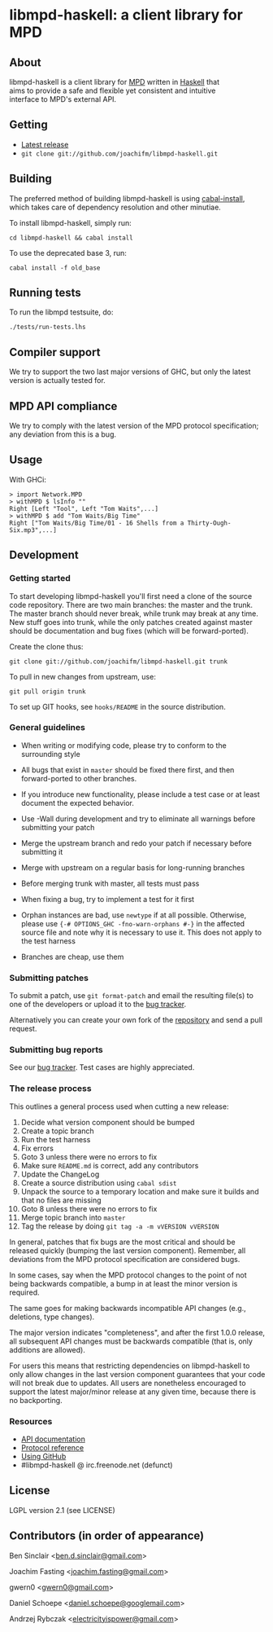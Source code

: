 # libmpd-haskell: a client library for MPD

## About
libmpd-haskell is a client library for [MPD] written in [Haskell] that <br />
aims to provide a safe and flexible yet consistent and intuitive <br />
interface to MPD's external API.

[MPD]: http://www.musicpd.org
[Haskell]: http://www.haskell.org

## Getting
* [Latest release]
* `git clone git://github.com/joachifm/libmpd-haskell.git`

[Latest release]: http://hackage.haskell.org/package/libmpd

## Building
The preferred method of building libmpd-haskell is using [cabal-install], which
takes care of dependency resolution and other minutiae.

To install libmpd-haskell, simply run:

`cd libmpd-haskell && cabal install`

To use the deprecated base 3, run:

`cabal install -f old_base`

[cabal-install]: http://hackage.haskell.org/package/cabal-install

## Running tests
To run the libmpd testsuite, do:

`./tests/run-tests.lhs`

## Compiler support
We try to support the two last major versions of GHC, but only the latest
version is actually tested for.

## MPD API compliance
We try to comply with the latest version of the MPD protocol specification;
any deviation from this is a bug.

## Usage
With GHCi:

    > import Network.MPD
    > withMPD $ lsInfo ""
    Right [Left "Tool", Left "Tom Waits",...]
    > withMPD $ add "Tom Waits/Big Time"
    Right ["Tom Waits/Big Time/01 - 16 Shells from a Thirty-Ough-Six.mp3",...]

## Development

### Getting started
To start developing libmpd-haskell you'll first need a clone of the
source code repository. There are two main branches: the master and
the trunk. The master branch should never break, while trunk may
break at any time. New stuff goes into trunk, while the only patches created
against master should be documentation and bug fixes (which will be forward-ported).

Create the clone thus:

`git clone git://github.com/joachifm/libmpd-haskell.git trunk`

To pull in new changes from upstream, use:

`git pull origin trunk`

To set up GIT hooks, see `hooks/README` in the source distribution.

### General guidelines
* When writing or modifying code, please try to conform to the surrounding style

* All bugs that exist in `master` should be fixed there first, and then
  forward-ported to other branches.

* If you introduce new functionality, please include a test case or at least
  document the expected behavior.

* Use -Wall during development and try to eliminate all warnings before
  submitting your patch

* Merge the upstream branch and redo your patch if necessary
  before submitting it

* Merge with upstream on a regular basis for long-running branches

* Before merging trunk with master, all tests must pass

* When fixing a bug, try to implement a test for it first

* Orphan instances are bad, use `newtype` if at all possible. Otherwise,
  please use `{-# OPTIONS_GHC -fno-warn-orphans #-}` in the affected source
  file and note why it is necessary to use it. This does not apply to the test
  harness

* Branches are cheap, use them

### Submitting patches
To submit a patch, use `git format-patch` and email the resulting file(s) to
one of the developers or upload it to the [bug tracker].

Alternatively you can create your own fork of the [repository] and send a pull
request.

### Submitting bug reports
See our [bug tracker]. Test cases are highly appreciated.

### The release process
This outlines a general process used when cutting a new release:

01. Decide what version component should be bumped
02. Create a topic branch
03. Run the test harness
04. Fix errors
05. Goto 3 unless there were no errors to fix
06. Make sure `README.md` is correct, add any contributors
07. Update the ChangeLog
08. Create a source distribution using `cabal sdist`
09. Unpack the source to a temporary location and make sure it builds and that
no files are missing
10. Goto 8 unless there were no errors to fix
11. Merge topic branch into `master`
12. Tag the release by doing `git tag -a -m vVERSION vVERSION`

In general, patches that fix bugs are the most critical and should be
released quickly (bumping the last version component). Remember, all
deviations from the MPD protocol specification are considered bugs.

In some cases, say when the MPD protocol changes to the point of not
being backwards compatible, a bump in at least the minor version is required.

The same goes for making backwards incompatible API changes (e.g., deletions,
type changes).

The major version indicates "completeness", and after the first 1.0.0 release,
all subsequent API changes must be backwards compatible (that is, only
additions are allowed).

For users this means that restricting dependencies on libmpd-haskell
to only allow changes in the last version component guarantees that
your code will not break due to updates. All users are nonetheless encouraged
to support the latest major\/minor release at any given time, because there
is no backporting.

### Resources
* [API documentation]
* [Protocol reference]
* [Using GitHub]
* \#libmpd-haskell @ irc.freenode.net (defunct)

[bug tracker]: http://github.com/joachifm/libmpd-haskell/issues
[GitHub]: http://www.github.com
[repository]: http://www.github.com/joachifm/libmpd-haskell
[API documentation]: http://hackage.haskell.org/packages/archive/libmpd/0.5.0/doc/html/Network-MPD.html
[Protocol reference]: http://www.musicpd.org/doc/protocol/
[Using GitHub]: http://help.github.com

## License
LGPL version 2.1 (see LICENSE)

## Contributors (in order of appearance)
Ben Sinclair \<ben.d.sinclair@gmail.com\>

Joachim Fasting \<joachim.fasting@gmail.com\>

gwern0 \<gwern0@gmail.com\>

Daniel Schoepe \<daniel.schoepe@googlemail.com\>

Andrzej Rybczak \<electricityispower@gmail.com\>
